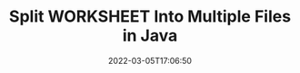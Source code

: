 ---
############################# Static ############################
layout: "auto-gen"
date: 2022-03-05T17:06:50
draft: false

############################# Head ############################
head_title: "Split WORKSHEET into Multiple Files in Java"
head_description: "Java users to split a single WORKSHEET file into several files based on page numbers, page intervals, even or odd pages using documents merger API."

############################# Header ############################
title: "Split WORKSHEET Into Multiple Files in Java"
description: "Split a single WORKSHEET file into several resultant files based on page numbers, page intervals, even or odd pages using documents merger API for Java & J2SE applications."
bg_image: "https://cms.admin.containerize.com/templates/aspose/App_Themes/V3/images/bg/header1.png"
bg_overlay: false
button:
    enable: true
    icon: "fas fa-arrow-down"
    label: "Download Free Trial"
    link: "https://downloads.groupdocs.com/merger/java"

############################# SubMenu ############################
submenu:
    enable: true

    left:
        img_alt: "GroupDocs.Merger for Java"
        image: "https://cms.admin.containerize.com/templates/groupdocs/images/product-logos/90x90-noborder/groupdocs-merger-java.png"
        product: "GroupDocs.Merger"
        platform: "Java"

    middle:
        button:

            # button loop
            - link: "https://apireference.groupdocs.com/merger/java"
              text: "API Reference"

            # button loop
            - link: "https://github.com/groupdocs-merger"
              text: "Code Examples"

            # button loop
            - link: "https://products.groupdocs.app/merger/family"
              text: "Live Demos"

            # button loop
            - link: "https://purchase.groupdocs.com/pricing/merger/java"
              text: "Pricing"

    right:
        link_download: "https://downloads.groupdocs.com/merger"
        link_learn: "https://docs.groupdocs.com/merger/java"
        link_buy: "https://purchase.groupdocs.com"

############################# About ############################
about:
    enable: true
    title: "About GroupDocs.Merger for Java API"
    content: |
        GroupDocs.Merger for Java library offers a simple solution to safely merge & split between a wide range of document formats including PDF, Microsoft Office (Word, Excel, PowerPoint, OneNote), OpenDocument, HTML, images and many others within .NET applications. By adding just a few lines of the code, perform several document operations such as move, remove, rotate, swap, extract or change the orientation of pages within the documents. The documents merging API also supports previewing document pages as an image to analyse the document structure, formatting and content on the page.
        
        GroupDocs.Merger APIs are well supported on all major operating systems and Java versions including J2SE 7.0 (1.7), J2SE 8.0 (1.8) and Java 10.

############################# Steps ############################
steps:
    enable: true
    title_left: "Split WORKSHEET File By Pages in Java"
    content_left: |
        [GroupDocs.Merger](/merger/java/) makes it easy for Java developers to split a single WORKSHEET file into multiple resultant files by implementing a few easy steps.

        *   Initialize <mark>**PageSplitOptions**</mark> class with output files path format.
        *   Create new instance of <mark>**Merger**</mark> class and pass source document path as a constructor parameter.
        *   Call <mark>**split**</mark> method and pass <mark>**PageSplitOptions**</mark> object to save resultant documents.
        
    title_right: "System Requirements"
    content_right: |
        GroupDocs.Merger for Java APIs are supported on all major platforms and operating systems. Before executing the code below, please make sure that you have the following prerequisites installed on your system.

        *   Operating Systems: Microsoft Windows, Linux, MacOS
        *   Development Environments: NetBeans, IntelliJ IDEA, Eclipse
        *   Frameworks: Java 7 (1.7) and above
        *   Download the latest version of GroupDocs.Merger for Java from [Maven](https://repository.groupdocs.com/webapp/#/artifacts/browse/tree/General/repo/com/groupdocs/groupdocs-merger)
        
    code: |
        ```java
        // Split WORKSHEET file using GroupDocs.Merger API
        String filePath = "input.pdf";
        String filePathOut = "output.pdf";

        // Initialise PageSplitOptions class with output files path format
        PageSplitOptions splitOptions = new PageSplitOptions(filePathOut, new int[] { 3, 6, 8 });

        // Instantiate Merger with input WORKSHEET document
        Merger merger = new Merger("input.worksheet");
        // Call split method and pass SplitOptions object to save resultant documents
        merger.split(splitOptions);
            
        // Call save method and pass desired file path to save the output document
        merger.save("output.worksheet");
        ```

############################# Demos ############################
demos:
    enable: true
    title: "Live Demos - Split WORKSHEET File Online"
    content: |
        Split WORKSHEET file right now by visiting [GroupDocs.Merger Live Demos](https://products.groupdocs.app/splitter/worksheet) website.
        The live demo has the following benefits
        
############################# About Formats ############################
about_formats:
    enable: true
    format:
        # format loop
        - icon: "far fa-file-WORKSHEET"
          title: "About WORKSHEET File Format"
          content: |
            [SRC_FORMAT_DESCRIPTION]

          link: "[SRC_FORMAT_URI]"

############################# More Formats ############################
more_formats:
    enable: true
    title: "Split File of Other Formats"
    content: |
        Java documents merger & split API for file formats and images. Split some of the popular file formats as stated below.
    format: 
        # format loop
        - name: "Split CSV File Pages in Java"
          link: "https://products.groupdocs.com/merger/java/split/csv/"
          description: "Comma Separated Values File"

        # format loop
        - name: "Split DOC File Pages in Java"
          link: "https://products.groupdocs.com/merger/java/split/doc/"
          description: "Microsoft Word Document"

        # format loop
        - name: "Split DOCM File Pages in Java"
          link: "https://products.groupdocs.com/merger/java/split/docm/"
          description: "Microsoft Word Macro-Enabled Document"

        # format loop
        - name: "Split DOCX File Pages in Java"
          link: "https://products.groupdocs.com/merger/java/split/docx/"
          description: "Microsoft Word Open XML Document"

        # format loop
        - name: "Split DOT File Pages in Java"
          link: "https://products.groupdocs.com/merger/java/split/dot/"
          description: "Microsoft Word Document Template"

        # format loop
        - name: "Split DOTM File Pages in Java"
          link: "https://products.groupdocs.com/merger/java/split/dotm/"
          description: "Microsoft Word Macro-Enabled Template"

        # format loop
        - name: "Split DOTX File Pages in Java"
          link: "https://products.groupdocs.com/merger/java/split/dotx/"
          description: "Word Open XML Document Template"

        # format loop
        - name: "Split EPUB File Pages in Java"
          link: "https://products.groupdocs.com/merger/java/split/epub/"
          description: "Digital E-Book File Format"

        # format loop
        - name: "Split HTML File Pages in Java"
          link: "https://products.groupdocs.com/merger/java/split/html/"
          description: "Hyper Text Markup Language"

        # format loop
        - name: "Split MHT File Pages in Java"
          link: "https://products.groupdocs.com/merger/java/split/mht/"
          description: "MIME Encapsulation of Aggregate HTML"

        # format loop
        - name: "Split MHTML File Pages in Java"
          link: "https://products.groupdocs.com/merger/java/split/mhtml/"
          description: "MIME Encapsulation of Aggregate HTML"

        # format loop
        - name: "Split ODP File Pages in Java"
          link: "https://products.groupdocs.com/merger/java/split/odp/"
          description: "OpenDocument Presentation File Format"

        # format loop
        - name: "Split ODS File Pages in Java"
          link: "https://products.groupdocs.com/merger/java/split/ods/"
          description: "Open Document Spreadsheet"

        # format loop
        - name: "Split ODT File Pages in Java"
          link: "https://products.groupdocs.com/merger/java/split/odt/"
          description: "Open Document Text"

        # format loop
        - name: "Split OTP File Pages in Java"
          link: "https://products.groupdocs.com/merger/java/split/otp/"
          description: "Origin Graph Template"

        # format loop
        - name: "Split OTT File Pages in Java"
          link: "https://products.groupdocs.com/merger/java/split/ott/"
          description: "Open Document Template"

        # format loop
        - name: "Split PDF File Pages in Java"
          link: "https://products.groupdocs.com/merger/java/split/pdf/"
          description: "Portable Document"

        # format loop
        - name: "Split POTM File Pages in Java"
          link: "https://products.groupdocs.com/merger/java/split/potm/"
          description: "Microsoft PowerPoint Template"

        # format loop
        - name: "Split POTX File Pages in Java"
          link: "https://products.groupdocs.com/merger/java/split/potx/"
          description: "Microsoft PowerPoint Open XML Template"

        # format loop
        - name: "Split PPS File Pages in Java"
          link: "https://products.groupdocs.com/merger/java/split/pps/"
          description: "Microsoft PowerPoint Slide Show"

        # format loop
        - name: "Split PPSM File Pages in Java"
          link: "https://products.groupdocs.com/merger/java/split/ppsm/"
          description: "Microsoft PowerPoint Slide Show"

        # format loop
        - name: "Split PPSX File Pages in Java"
          link: "https://products.groupdocs.com/merger/java/split/ppsx/"
          description: "PowerPoint Open XML Slide Show"

        # format loop
        - name: "Split PPT File Pages in Java"
          link: "https://products.groupdocs.com/merger/java/split/ppt/"
          description: "PowerPoint Presentation"

        # format loop
        - name: "Split PPTM File Pages in Java"
          link: "https://products.groupdocs.com/merger/java/split/pptm/"
          description: "Microsoft PowerPoint Presentation"

        # format loop
        - name: "Split PPTX File Pages in Java"
          link: "https://products.groupdocs.com/merger/java/split/pptx/"
          description: "PowerPoint Open XML Presentation"

        # format loop
        - name: "Split PS File Pages in Java"
          link: "https://products.groupdocs.com/merger/java/split/ps/"
          description: "PostScript (PS)"

        # format loop
        - name: "Split RTF File Pages in Java"
          link: "https://products.groupdocs.com/merger/java/split/rtf/"
          description: "Rich Text File Format"

        # format loop
        - name: "Split TEX File Pages in Java"
          link: "https://products.groupdocs.com/merger/java/split/tex/"
          description: "LaTeX Source Document"

        # format loop
        - name: "Split TSV File Pages in Java"
          link: "https://products.groupdocs.com/merger/java/split/tsv/"
          description: "Tab Separated Values File"

        # format loop
        - name: "Split TXT File Pages in Java"
          link: "https://products.groupdocs.com/merger/java/split/txt/"
          description: "Plain Text File Format"

        # format loop
        - name: "Split VDX File Pages in Java"
          link: "https://products.groupdocs.com/merger/java/split/vdx/"
          description: "Microsoft Visio XML Drawing File Format"

        # format loop
        - name: "Split VSDM File Pages in Java"
          link: "https://products.groupdocs.com/merger/java/split/vsdm/"
          description: "Visio Macro-Enabled Drawing"

        # format loop
        - name: "Split VSDX File Pages in Java"
          link: "https://products.groupdocs.com/merger/java/split/vsdx/"
          description: "Microsoft Visio File Format"

        # format loop
        - name: "Split VSSM File Pages in Java"
          link: "https://products.groupdocs.com/merger/java/split/vssm/"
          description: "Microsoft Visio Macro Enabled File Format"

        # format loop
        - name: "Split VSSX File Pages in Java"
          link: "https://products.groupdocs.com/merger/java/split/vssx/"
          description: "Visio Stencil File Format"

        # format loop
        - name: "Split VSTM File Pages in Java"
          link: "https://products.groupdocs.com/merger/java/split/vstm/"
          description: "Visio Macro-Enabled Drawing Template"

        # format loop
        - name: "Split VSTX File Pages in Java"
          link: "https://products.groupdocs.com/merger/java/split/vstx/"
          description: "Microsoft Visio File Format"

        # format loop
        - name: "Split VSX File Pages in Java"
          link: "https://products.groupdocs.com/merger/java/split/vsx/"
          description: "Vector Scalar Extension"

        # format loop
        - name: "Split VTX File Pages in Java"
          link: "https://products.groupdocs.com/merger/java/split/vtx/"
          description: "Microsoft Visio Drawing Template"

        # format loop
        - name: "Split XLAM File Pages in Java"
          link: "https://products.groupdocs.com/merger/java/split/xlam/"
          description: "Microsoft Excel Macro-Enabled Add-In"

        # format loop
        - name: "Split XLS File Pages in Java"
          link: "https://products.groupdocs.com/merger/java/split/xls/"
          description: "Microsoft Excel Binary File Format"

        # format loop
        - name: "Split XLSB File Pages in Java"
          link: "https://products.groupdocs.com/merger/java/split/xlsb/"
          description: "Microsoft Excel Binary Spreadsheet File"

        # format loop
        - name: "Split XLSM File Pages in Java"
          link: "https://products.groupdocs.com/merger/java/split/xlsm/"
          description: "Microsoft Excel Macro-Enabled Spreadsheet"

        # format loop
        - name: "Split XLSX File Pages in Java"
          link: "https://products.groupdocs.com/merger/java/split/xlsx/"
          description: "Microsoft Excel Open XML Spreadsheet"

        # format loop
        - name: "Split XLT File Pages in Java"
          link: "https://products.groupdocs.com/merger/java/split/xlt/"
          description: "Microsoft Excel Template"

        # format loop
        - name: "Split XLTM File Pages in Java"
          link: "https://products.groupdocs.com/merger/java/split/xltm/"
          description: "Microsoft Excel Macro-Enabled Template"

        # format loop
        - name: "Split XLTX File Pages in Java"
          link: "https://products.groupdocs.com/merger/java/split/xltx/"
          description: "Microsoft Excel Open XML Template"

        # format loop
        - name: "Split XPS File Pages in Java"
          link: "https://products.groupdocs.com/merger/java/split/xps/"
          description: "Open XML Paper Specification"



############################# Back to top ###############################
back_to_top:
    enable: true
---